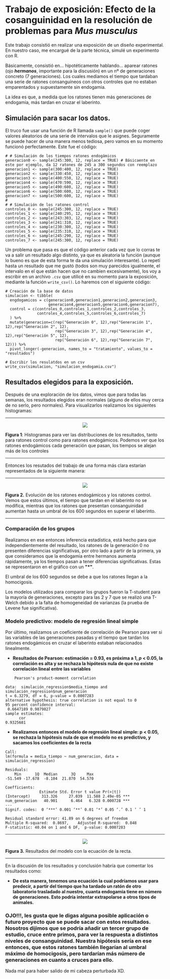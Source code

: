 # Trabajo de exposición: Efecto de la cosanguinidad en la resolución de problemas para *Mus musculus*

Este trabajo consistió en realizar una exposición de un diseño experimental. En nuestro caso, me encargué de la parte técnica, simulé un experimento con R.

Básicamente, consistió en... hipotéticamente hablando... aparear ratones (ojo ***hermanos***, importante para la discusión) en un nº de generaciones concreto (7 generaciones). Los cuales medíamos el tiempo que tardaban una serie de ratones consanguíneos con otros controles que no estaban emparentados y supuestamente sin endogamia.

La idea es que, a medida que los ratones tienen más generaciones de endogamia, más tardan en cruzar el laberinto.


## Simulación para sacar los datos.

El truco fue usar una función de R llamada ```sample()``` que puede coger valores aleatorios de una serie de intervalos que le asignes. Seguramente se puede hacer de una manera menos tediosa, pero vamos en su momento funcionó perfectamente. Este fue el código:

```
# # Simulación de los tiempos ratones endogámicos
generacion0 <- sample(245:300, 12, replace = TRUE) # Básicaente en este por ejemplo, da 12 ratones de 245 a 300 segundos con reemplazo
generacion1 <- sample(300:400, 12, replace = TRUE)
generacion2 <- sample(330:450, 12, replace = TRUE)
generacion3 <- sample(400:550, 12, replace = TRUE)
generacion4 <- sample(470:590, 12, replace = TRUE)
generacion5 <- sample(490:600, 12, replace = TRUE)
generacion6 <- sample(500:600, 12, replace = TRUE)
generacion7 <- sample(500:600, 12, replace = TRUE)
# 
# # Simulación de los ratones control
controles_0 <- sample(245:300, 12, replace = TRUE)
controles_1 <- sample(240:295, 12, replace = TRUE)
controles_2 <- sample(243:303, 12, replace = TRUE)
controles_3 <- sample(241:310, 12, replace = TRUE)
controles_4 <- sample(230:300, 12, replace = TRUE)
controles_5 <- sample(235:310, 12, replace = TRUE)
controles_6 <- sample(245:290, 12, replace = TRUE)
controles_7 <- sample(245:300, 12, replace = TRUE)
```

Un problema que pasa es que el código anterior cada vez que lo corras te va a salir un resultado algo distinto, ya que es aleatoria la función (aunque lo bueno es que de esta forma te da una simulación interesante). Lo repetí hasta un resultado que me gustó (todos son muy parecidos igualmente, el intervalo en el que están hacen que no cambien excesivamente), los voy a escribir en un archivo ```.csv``` que utilicé en su momento para la exposición, mediante la función ```write_csv()```. Lo haremos con el siguiente código:

```
# Creación de la base de datos
simulacion <- tibble(
  engdogamicos = c(generacion0,generacion1,generacion2,generacion3,
                   generacion4,generacion5,generacion6,generacion7),
  control = c(controles_0,controles_1,controles_2,controles_3,
              controles_4,controles_5,controles_6,controles_7)
  ) %>%
  mutate(generacion=c(rep("Generación 0", 12),rep("Generación 1", 12),rep("Generación 2", 12),
                      rep("Generación 3", 12),rep("Generación 4", 12),rep("Generación 5", 12),
                      rep("Generación 6", 12),rep("Generación 7", 12))) %>%
  pivot_longer(-generacion, names_to = "tratamiento", values_to = "resultados")

# Escribir los resulatdos en un csv
write_csv(simulacion, "simulacion_endogamia.csv") 
```

## Resultados elegidos para la exposición.

Después de una exploración de los datos, vimos que para todas las semanas, los resultados elegidos eran normales (alguno de ellos muy cerca de no serlo, pero normales). Para visualizarlos realizamos los siguientes histogramas:

---

<p align="center">
<img src="https://github.com/Juankkar/cuarto_carrera/blob/main/FAA/trabajo_exposicion/graficas/histogramas.png">
</p>

**Figura 1**: Histogramas para ver las distribuciones de los resultados, tanto para ratones control como para ratones endogámicos. Podemos ver que los ratones endogámicos cada generación que pasan, los tiempos se alejan más de los controles

---

Entonces los resutados del trabajo de una forma más clara estarían representados de la siguiente manera:

---

<p align="center">
<img src="https://github.com/Juankkar/cuarto_carrera/blob/main/FAA/trabajo_exposicion/graficas/endogamia.png">
</p>

**Figura 2.** Evolución de los ratones endogámicos y los ratones control. Vemos que estos últimos, el tiempo que tardan en el laberinto no se modifica, mientras que los ratones que presentan consanguinidad aumentan hasta un umbral de los 600 segundos en superar el laberinto.

---
### Comparación de los grupos
Realizamos en ese entonces inferencia estadística, está hecho para que independientemente del resultado, los ratones de la generación 0 no presenten diferencias significativas, por otro lado a partir de la primera, ya que consideramos que la endogamia entre hermanos aumenta rápidamente, ya los tiempos pasan a tener diferencias significativas. Estas se representaron en el gráfico con un **"*"**.

El umbral de los 600 segundos se debe a que los ratones llegan a la homocigosis.

Los modelos utilizados para comparar los grupos fueron la T-student para la mayoría de generaciones, excepto para las 2 y 7 que se realizó una T-Welch debido a la falta de homogeneidad de varianzas (la prueba de Levene fue significativa).

### Modelo predictivo: modelo de regresión lineal simple
Por último, realizamos un coeficiente de correlación de Pearson para ver si las variables de las generaciones pasadas y el tiempo que tardan los ratones endogámicos en cruzar el laberinto estaban relacionados linealmente.

* **Resultados de Pearson: estimación = 0.93, es próxima a 1, *p* < 0.05, la correlación es alta y se rechaza la hipótesis nula de que no existe correlación lineal entre las variables**

```
	Pearson's product-moment correlation

data:  simulación_regression$media_tiempo and simulación_regression$num_generacion
t = 6.3279, df = 6, p-value = 0.0007283
alternative hypothesis: true correlation is not equal to 0
95 percent confidence interval:
 0.6647189 0.9879827
sample estimates:
      cor 
0.9325681 
```

* **Realizamos entonces el modelo de regresión lineal simple: p < 0.05, se rechaza la hipótesis nula de que el modelo no es predictivo, y sacamos los coeficientes de la recta**

```
Call:
lm(formula = media_tiempo ~ num_generacion, data = simulación_regression)

Residuals:
    Min      1Q  Median      3Q     Max 
-51.549 -17.678  -8.104  21.870  54.570 

Coefficients:
               Estimate Std. Error t value Pr(>|t|)    
(Intercept)     313.326     27.039  11.588 2.49e-05 ***
num_generacion   40.901      6.464   6.328 0.000728 ***
---
Signif. codes:  0 ‘***’ 0.001 ‘**’ 0.01 ‘*’ 0.05 ‘.’ 0.1 ‘ ’ 1

Residual standard error: 41.89 on 6 degrees of freedom
Multiple R-squared:  0.8697,	Adjusted R-squared:  0.848 
F-statistic: 40.04 on 1 and 6 DF,  p-value: 0.0007283
```

---

<p align="center">
<img src="https://github.com/Juankkar/cuarto_carrera/blob/main/FAA/trabajo_exposicion/graficas/Rplot09.png">
</p>

**Figura 3.** Resultados del modelo con la ecuación de la recta.

---

En la discusión de los resultados y conclusión habría que comentar los resultados como:

* **De esta manera, tenemos una ecuación la cual podríamos usar para predecir, a partir del tiempo que ha tardado un ratón de otro laboratorio trasladado al nuestro, cuanta endogamia tiene en número de generaciones. Esto podría intentar extrapolarse a otros tipos de animales.**

### OJO!!!, les gusta que le digas alguna posible aplicación o futuro proyecto que se puede sacar con estos resultados. Nosotros dijimos que se podría añadir un tercer grupo de estudio, cruce entre primos, para ver la respuesta a distintos niveles de consanguinidad. Nuestra hipótesis sería en ese entonces, que estos ratones también llegarían al umbral máximo de homocigosis, pero tardarían más número de generaciones en cuanto a cruces para ello.

Nada mal para haber salido de mi cabeza perturbada XD.


